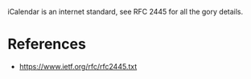 
iCalendar is an internet standard, see RFC 2445 for all the gory details.


# References #
- https://www.ietf.org/rfc/rfc2445.txt